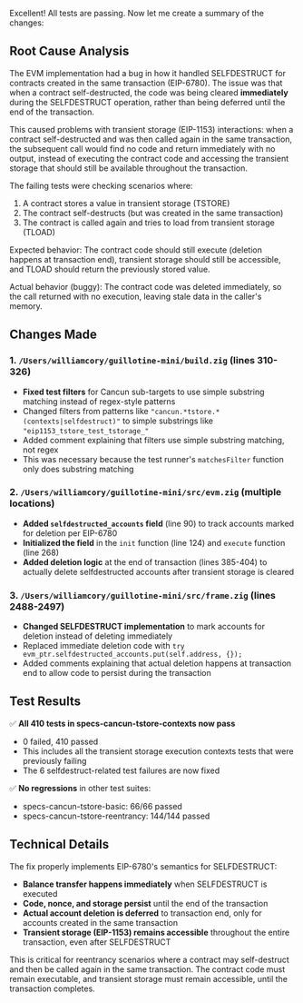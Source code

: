 Excellent! All tests are passing. Now let me create a summary of the changes:

## Root Cause Analysis

The EVM implementation had a bug in how it handled SELFDESTRUCT for contracts created in the same transaction (EIP-6780). The issue was that when a contract self-destructed, the code was being cleared **immediately** during the SELFDESTRUCT operation, rather than being deferred until the end of the transaction.

This caused problems with transient storage (EIP-1153) interactions: when a contract self-destructed and was then called again in the same transaction, the subsequent call would find no code and return immediately with no output, instead of executing the contract code and accessing the transient storage that should still be available throughout the transaction.

The failing tests were checking scenarios where:
1. A contract stores a value in transient storage (TSTORE)
2. The contract self-destructs (but was created in the same transaction)
3. The contract is called again and tries to load from transient storage (TLOAD)

Expected behavior: The contract code should still execute (deletion happens at transaction end), transient storage should still be accessible, and TLOAD should return the previously stored value.

Actual behavior (buggy): The contract code was deleted immediately, so the call returned with no execution, leaving stale data in the caller's memory.

## Changes Made

### 1. `/Users/williamcory/guillotine-mini/build.zig` (lines 310-326)
- **Fixed test filters** for Cancun sub-targets to use simple substring matching instead of regex-style patterns
- Changed filters from patterns like `"cancun.*tstore.*(contexts|selfdestruct)"` to simple substrings like `"eip1153_tstore_test_tstorage_"`
- Added comment explaining that filters use simple substring matching, not regex
- This was necessary because the test runner's `matchesFilter` function only does substring matching

### 2. `/Users/williamcory/guillotine-mini/src/evm.zig` (multiple locations)
- **Added `selfdestructed_accounts` field** (line 90) to track accounts marked for deletion per EIP-6780
- **Initialized the field** in the `init` function (line 124) and `execute` function (line 268)
- **Added deletion logic** at the end of transaction (lines 385-404) to actually delete selfdestructed accounts after transient storage is cleared

### 3. `/Users/williamcory/guillotine-mini/src/frame.zig` (lines 2488-2497)
- **Changed SELFDESTRUCT implementation** to mark accounts for deletion instead of deleting immediately
- Replaced immediate deletion code with `try evm_ptr.selfdestructed_accounts.put(self.address, {});`
- Added comments explaining that actual deletion happens at transaction end to allow code to persist during the transaction

## Test Results

✅ **All 410 tests in specs-cancun-tstore-contexts now pass**
- 0 failed, 410 passed
- This includes all the transient storage execution contexts tests that were previously failing
- The 6 selfdestruct-related test failures are now fixed

✅ **No regressions** in other test suites:
- specs-cancun-tstore-basic: 66/66 passed
- specs-cancun-tstore-reentrancy: 144/144 passed

## Technical Details

The fix properly implements EIP-6780's semantics for SELFDESTRUCT:
- **Balance transfer happens immediately** when SELFDESTRUCT is executed
- **Code, nonce, and storage persist** until the end of the transaction
- **Actual account deletion is deferred** to transaction end, only for accounts created in the same transaction
- **Transient storage (EIP-1153) remains accessible** throughout the entire transaction, even after SELFDESTRUCT

This is critical for reentrancy scenarios where a contract may self-destruct and then be called again in the same transaction. The contract code must remain executable, and transient storage must remain accessible, until the transaction completes.